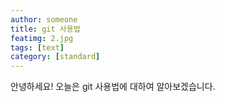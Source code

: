 ```yaml
---
author: someone
title: git 사용법
featimg: 2.jpg
tags: [text]
category: [standard]
---
```

안녕하세요! 오늘은 git 사용법에 대하여 알아보겠습니다.